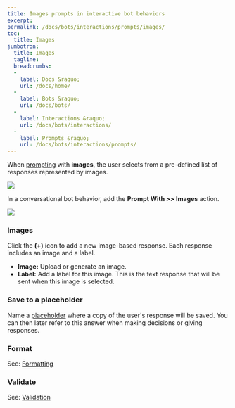 ```yaml
---
title: Images prompts in interactive bot behaviors
excerpt: 
permalink: /docs/bots/interactions/prompts/images/
toc:
  title: Images
jumbotron:
  title: Images
  tagline: 
  breadcrumbs:
  -
    label: Docs &raquo;
    url: /docs/home/
  -
    label: Bots &raquo;
    url: /docs/bots/
  -
    label: Interactions &raquo;
    url: /docs/bots/interactions/
  -
    label: Prompts &raquo;
    url: /docs/bots/interactions/prompts/
---
```


When [prompting](/docs/bots/interactions/prompts/) with **images**, the user selects from a pre-defined list of responses represented by images.

<div class="cerb-screenshot">
<img src="/assets/images/guides/bots/prompts/prompt-images.png" class="screenshot">
</div>

In a conversational bot behavior, add the **Prompt With >> Images** action.

<div class="cerb-screenshot">
<img src="/assets/images/guides/bots/prompts/prompt-type-images.png" class="screenshot">
</div>

### Images

Click the **(+)** icon to add a new image-based response. Each response includes an image and a label.
  * **Image:** Upload or generate an image.
  * **Label:** Add a label for this image. This is the text response that will be sent when this image is selected.

### Save to a placeholder

Name a [placeholder](/docs/bots/scripting/placeholders/) where a copy of the user's response will be saved. You can then later refer to this answer when making decisions or giving responses.

### Format

See: [Formatting](/docs/bots/interactions/prompts/formatting/)

### Validate

See: [Validation](/docs/bots/interactions/prompts/validation/)
